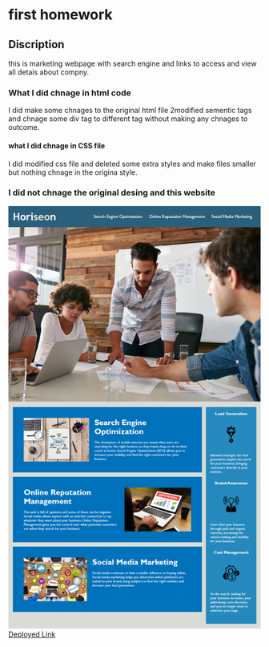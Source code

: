 # first homework

## Discription
this is marketing webpage with search engine and links to access and view all detais about compny.

### What I did chnage in html code
I did make some chnages to the original html file
2modified sementic tags and chnage some div tag to different tag without making any chnages to outcome.


#### what I did chnage in CSS file
I did modified css file and deleted some extra styles and make files smaller but nothing chnage in the origina style.

### I did not chnage the original desing and this website
![Preview image](https://github.com/samiyeahsan/semantic-html2/blob/main/assets/images/preview.png?raw=true)
[Deployed Link](https://samiyeahsan.github.io/semantic-html2/)